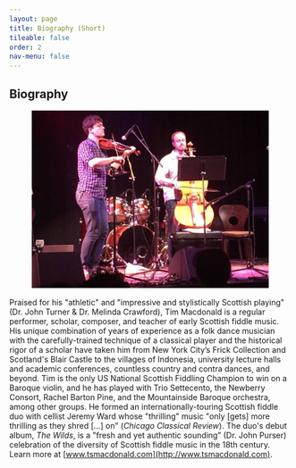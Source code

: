 ```yaml
---
layout: page
title: Biography (Short)
tileable: false
order: 2
nav-menu: false
---
```


<h2>Biography</h2>

<figure class="image right">
  <a href="/assets/images/ots.jpg">
    <img src="/assets/images/ots.jpg">
  </a>
</figure>

Praised for his "athletic" and "impressive and stylistically Scottish
playing" (Dr. John Turner & Dr. Melinda Crawford), Tim Macdonald is a
regular performer, scholar, composer, and teacher of early Scottish
fiddle music. His unique combination of years of experience as a folk
dance musician with the carefully-trained technique of a classical
player and the historical rigor of a scholar have taken him from New
York City’s Frick Collection and Scotland's Blair Castle to the
villages of Indonesia, university lecture halls and academic
conferences, countless country and contra dances, and beyond. Tim is
the only US National Scottish Fiddling Champion to win on a Baroque
violin, and he has played with Trio Settecento, the Newberry Consort,
Rachel Barton Pine, and the Mountainside Baroque orchestra, among
other groups. He formed an internationally-touring Scottish fiddle duo
with cellist Jeremy Ward whose "thrilling" music "only [gets] more
thrilling as they shred […] on" (*Chicago Classical Review*). The
duo's debut album, *The Wilds*, is a "fresh and yet authentic sounding”
(Dr. John Purser) celebration of the diversity of Scottish fiddle
music in the 18th century. Learn more at
[www.tsmacdonald.com](http://www.tsmacdonald.com).
